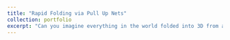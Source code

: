 ```yaml
---
title: "Rapid Folding via Pull Up Nets"
collection: portfolio
excerpt: "Can you imagine everything in the world folded into 3D from a flat 2D sheet? Pull Up Nets is a fabrication method that transforms flat 2D nets into complex 3D shapes with a single pull. This approach reimagines how everyday objects and structures can emerge from sheets, opening possibilities for design, rapid prototyping, and deployable systems. <br/><img src='/images/pullup.png' width='500'>"
---
```

